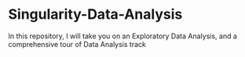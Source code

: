 # Singularity-Data-Analysis
In this repository, I will take you on an Exploratory Data Analysis, and a comprehensive tour of Data Analysis track 

